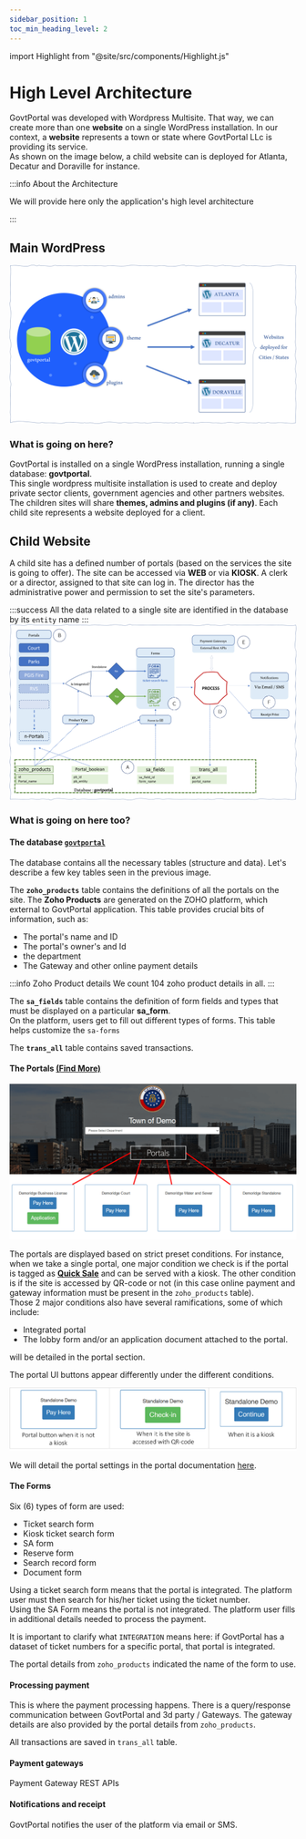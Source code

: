 ```yaml
---
sidebar_position: 1
toc_min_heading_level: 2
---
```


import Highlight from "@site/src/components/Highlight.js"

# High Level Architecture

GovtPortal was developed with Wordpress Multisite. That way, we can create more than one **website** on a single WordPress installation.
In our context, a **website** represents a town or state where GovtPortal LLc is providing its service. <br/>
As shown on the image below, a child website can is deployed for Atlanta, Decatur and Doraville for instance.

:::info About the Architecture

We will provide here only the application's high level architecture

:::

## Main WordPress

![](../../static/img/wordpress_multisite.png)

### What is going on here?

GovtPortal is installed on a single WordPress installation, running a single database: **govtportal**. <br/>
This single wordpress multisite installation is used to create and deploy private sector clients, government agencies and other partners websites.<br />
The children sites will share **themes, admins and plugins (if any)**.
Each child site represents a website deployed for a client.

## Child Website

A child site has a defined number of portals (based on the services the site is going to offer). The site can be accessed via **WEB** or via **KIOSK**. A clerk or a director, assigned to that site can log in. The director has the administrative power and permission to set the site's parameters. <br/>

:::success
All the data related to a single site are identified in the database by its `entity` name
:::
![](../../static/img/child_site.png)

### What is going on here too?

#### The database [`govtportal`](./database)

The database contains all the necessary tables (structure and data). Let's describe a few key tables seen in the previous image.<br />

The **`zoho_products`** table contains the definitions of all the portals on the site. The **Zoho Products** are generated on the ZOHO platform, which external to GovtPortal application. This table provides crucial bits of information, such as:

<ul> 
<li> The portal's name and ID</li>
<li> The portal's owner's and Id </li>
<li> the department </li>
<li> The Gateway and other online payment details </li>
</ul>

:::info Zoho Product details
We count 104 zoho product details in all.
:::

The **`sa_fields`** table contains the definition of form fields and types that must be displayed on a particular **sa_form**.<br /> On the platform, users get to fill out different types of forms. This table helps customize the `sa-forms`

The **`trans_all`** table contains saved transactions. <br />

#### The Portals [(Find More)](../portals/intro)

![](../../static/img/portals.png)

The portals are displayed based on strict preset conditions. For instance, when we take a single portal, one major condition we check is if the portal is tagged as [**Quick Sale**](../portals/intro.md) and can be served with a kiosk. The other condition is if the site is accessed by QR-code or not (in this case online payment and gateway information must be present in the `zoho_products` table).<br />
Those 2 major conditions also have several ramifications, some of which include:

<ul>
<li> Integrated portal</li>
<li> The lobby form and/or an application document attached to the portal.</li>
</ul> 
will be detailed in the portal section.

The portal UI buttons appear differently under the different conditions.

![](../../static/img/buttons.png)

We will detail the portal settings in the portal documentation [here](../portals/intro.md).

#### The Forms

Six (6) types of form are used:

<ul>
<li> Ticket search form</li>
<li> Kiosk ticket search form</li>
<li> SA form</li>
<li> Reserve form</li>
<li> Search record form</li>
<li> Document form</li>
</ul>

Using a ticket search form means that the portal is integrated. The platform user must then search for his/her ticket using the ticket number. <br />
Using the SA Form means the portal is not integrated. The platform user fills in additional details needed to process the payment.<br />

It is important to clarify what `INTEGRATION` means here: if GovtPortal has a dataset of ticket numbers for a specific portal, that portal is integrated.

The portal details from `zoho_products` indicated the name of the form to use.

#### Processing payment

This is where the payment processing happens. There is a query/response communication between GovtPortal and 3d party / Gateways. The gateway details are also provided by the portal details from `zoho_products`.

All transactions are saved in `trans_all` table.

#### Payment gateways

Payment Gateway REST APIs

#### Notifications and receipt

GovtPortal notifies the user of the platform via email or SMS.
